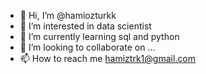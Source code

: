 - 👋 Hi, I’m @hamiozturkk
- 👀 I’m interested in data scientist
- 🌱 I’m currently learning sql and python 
- 💞️ I’m looking to collaborate on ...
- 📫 How to reach me hamiztrk1@gmail.com

<!---
hamiozturkk/hamiozturkk is a ✨ special ✨ repository because its `README.md` (this file) appears on your GitHub profile.
You can click the Preview link to take a look at your changes.
--->
